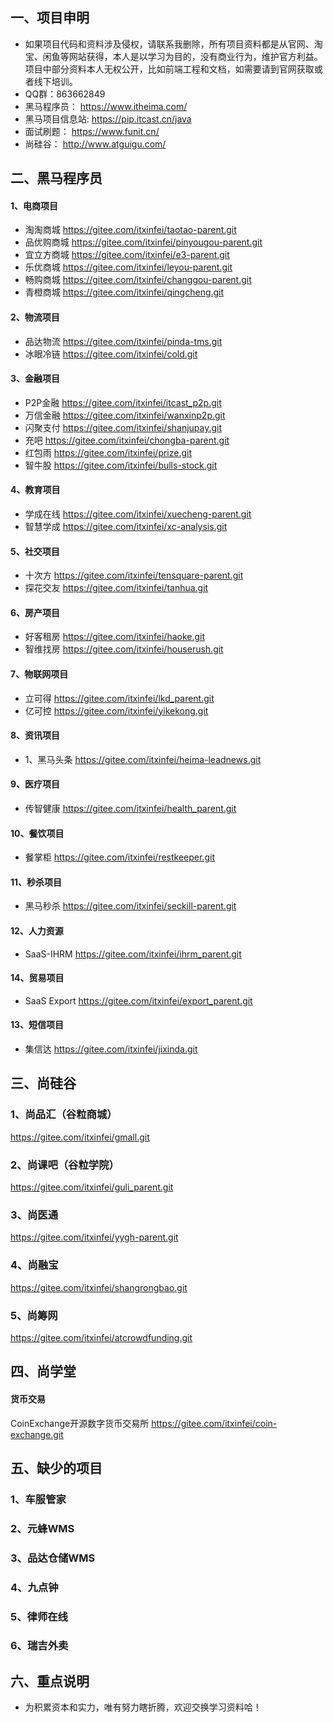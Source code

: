 ## 一、项目申明
- 如果项目代码和资料涉及侵权，请联系我删除，所有项目资料都是从官网、淘宝、闲鱼等网站获得，本人是以学习为目的，没有商业行为，维护官方利益。项目中部分资料本人无权公开，比如前端工程和文档，如需要请到官网获取或者线下培训。
- QQ群：863662849
- 黑马程序员：    https://www.itheima.com/
- 黑马项目信息站: https://pip.itcast.cn/java
- 面试刷题：      https://www.funit.cn/
- 尚硅谷：        http://www.atguigu.com/

## 二、黑马程序员
#### 1、电商项目
- 淘淘商城
https://gitee.com/itxinfei/taotao-parent.git
- 品优购商城
https://gitee.com/itxinfei/pinyougou-parent.git
- 宜立方商城
https://gitee.com/itxinfei/e3-parent.git
- 乐优商城
https://gitee.com/itxinfei/leyou-parent.git
- 畅购商城
https://gitee.com/itxinfei/changgou-parent.git
- 青橙商城
https://gitee.com/itxinfei/qingcheng.git

#### 2、物流项目
- 品达物流
https://gitee.com/itxinfei/pinda-tms.git
- 冰眼冷链
https://gitee.com/itxinfei/cold.git

#### 3、金融项目
- P2P金融
https://gitee.com/itxinfei/itcast_p2p.git
- 万信金融
https://gitee.com/itxinfei/wanxinp2p.git
- 闪聚支付
https://gitee.com/itxinfei/shanjupay.git
- 充吧
https://gitee.com/itxinfei/chongba-parent.git
- 红包雨
https://gitee.com/itxinfei/prize.git
- 智牛股
https://gitee.com/itxinfei/bulls-stock.git

#### 4、教育项目
- 学成在线
https://gitee.com/itxinfei/xuecheng-parent.git
- 智慧学成
https://gitee.com/itxinfei/xc-analysis.git

#### 5、社交项目
- 十次方
https://gitee.com/itxinfei/tensquare-parent.git
- 探花交友
https://gitee.com/itxinfei/tanhua.git

#### 6、房产项目
- 好客租房
https://gitee.com/itxinfei/haoke.git
- 智维找房
https://gitee.com/itxinfei/houserush.git

#### 7、物联网项目
- 立可得
https://gitee.com/itxinfei/lkd_parent.git
- 亿可控
https://gitee.com/itxinfei/yikekong.git

#### 8、资讯项目
- 1、黑马头条
https://gitee.com/itxinfei/heima-leadnews.git

#### 9、医疗项目
- 传智健康
https://gitee.com/itxinfei/health_parent.git

#### 10、餐饮项目
- 餐掌柜
https://gitee.com/itxinfei/restkeeper.git

#### 11、秒杀项目
- 黑马秒杀
https://gitee.com/itxinfei/seckill-parent.git

#### 12、人力资源
- SaaS-IHRM
https://gitee.com/itxinfei/ihrm_parent.git

#### 14、贸易项目
- SaaS Export
https://gitee.com/itxinfei/export_parent.git

#### 13、短信项目
- 集信达
https://gitee.com/itxinfei/jixinda.git

## 三、尚硅谷
### 1、尚品汇（谷粒商城）
https://gitee.com/itxinfei/gmall.git
### 2、尚课吧（谷粒学院）
https://gitee.com/itxinfei/guli_parent.git
### 3、尚医通
https://gitee.com/itxinfei/yygh-parent.git
### 4、尚融宝
https://gitee.com/itxinfei/shangrongbao.git
### 5、尚筹网
https://gitee.com/itxinfei/atcrowdfunding.git

## 四、尚学堂
#### 货币交易
CoinExchange开源数字货币交易所
https://gitee.com/itxinfei/coin-exchange.git

## 五、缺少的项目
### 1、车服管家
### 2、元蜂WMS
### 3、品达仓储WMS
### 4、九点钟
### 5、律师在线
### 6、瑞吉外卖

## 六、重点说明
- 为积累资本和实力，唯有努力瞎折腾，欢迎交换学习资料哈！